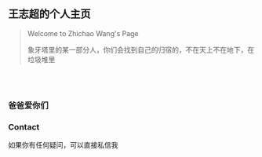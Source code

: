## 王志超的个人主页
> Welcome to Zhichao Wang's Page
> 
> 象牙塔里的某一部分人，你们会找到自己的归宿的，不在天上不在地下，在垃圾堆里
> 
<br><br>


### 爸爸爱你们

### Contact

如果你有任何疑问，可以直接私信我
